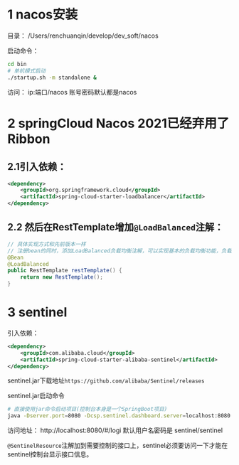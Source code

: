 # 1 nacos安装

目录： /Users/renchuanqin/develop/dev_soft/nacos

启动命令：
```bash 
cd bin
# 单机模式启动
./startup.sh -m standalone &
```

访问： ip:端口/nacos  账号密码默认都是nacos


# 2 springCloud Nacos 2021已经弃用了Ribbon
## 2.1引入依赖：
```xml
<dependency>
    <groupId>org.springframework.cloud</groupId>
    <artifactId>spring-cloud-starter-loadbalancer</artifactId>
</dependency>
```

## 2.2 然后在RestTemplate增加`@LoadBalanced`注解：
```java
// 具体实现方式和先前版本一样
// 注册bean的同时，添加LoadBalanced负载均衡注解，可以实现基本的负载均衡功能，负载均衡默认配置为轮询配置
@Bean
@LoadBalanced
public RestTemplate restTemplate() {
    return new RestTemplate();
}
```

# 3 sentinel
引入依赖：
```xml
<dependency>
    <groupId>com.alibaba.cloud</groupId>
    <artifactId>spring-cloud-starter-alibaba-sentinel</artifactId>
</dependency>
```

sentinel.jar下载地址`https://github.com/alibaba/Sentinel/releases`

sentinel.jar启动命令
```bash
# 直接使用jar命令启动项目(控制台本身是一个SpringBoot项目)
java -Dserver.port=8080 -Dcsp.sentinel.dashboard.server=localhost:8080 -Dproject.name=sentinel-dashboard -jar sentinel-dashboard-1.8.5.jar &
```

访问地址： http://localhost:8080/#/logi
默认用户名密码是 sentinel/sentinel

`@SentinelResource`注解加到需要控制的接口上，sentinel必须要访问一下才能在sentinel控制台显示接口信息。